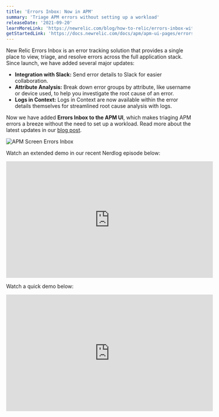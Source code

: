 ```yaml
---
title: 'Errors Inbox: Now in APM'
summary: 'Triage APM errors without setting up a workload'
releaseDate: '2021-09-20'
learnMoreLink: 'https://newrelic.com/blog/how-to-relic/errors-inbox-with-slack-and-apm'
getStartedLink: 'https://docs.newrelic.com/docs/apm/apm-ui-pages/errors-inbox/errors-inbox/'
---
```

New Relic Errors Inbox is an error tracking solution that provides a single place to view, triage, and resolve errors across the full application stack. Since launch, we have added several major updates:

- **Integration with Slack:** Send error details to Slack for easier collaboration.
- **Attribute Analysis:** Break down error groups by attribute, like username or device used, to help you investigate the root cause of an error.
- **Logs in Context:** Logs in Context are now available within the error details themselves for streamlined root cause analysis with logs.

Now we have added **Errors Inbox to the APM UI**, which makes triaging APM errors a breeze without the need to set up a workload. Read more about the latest updates in our [blog post]( https://newrelic.com/blog/how-to-relic/errors-inbox-with-slack-and-apm).

![APM Screen Errors Inbox](src/images/apm-screen-errors-inbox.png "Errors Inbox in APM")

Watch an extended demo in our recent Nerdlog episode below:
<iframe width="560" height="315" src="https://www.youtube.com/embed/M52jeJsnOfU" frameborder="0" allow="accelerometer; autoplay; clipboard-write; encrypted-media; gyroscope; picture-in-picture" allowfullscreen></iframe>

Watch a quick demo below:
<iframe width="560" height="315" src="https://www.youtube.com/embed/HEbX0dgeGGw" frameborder="0" allow="accelerometer; autoplay; clipboard-write; encrypted-media; gyroscope; picture-in-picture" allowfullscreen></iframe>


















